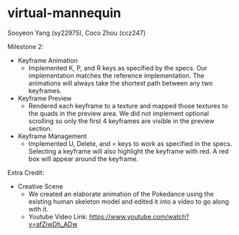 # virtual-mannequin
Sooyeon Yang (sy22975), Coco Zhou (ccz247)

Milestone 2: 
- Keyframe Animation
    - Implemented K, P, and R keys as specified by the specs. Our implementation matches
    the reference implementation. The animations will always take the shortest path between any two keyframes.
- Keyframe Preview
    - Rendered each keyframe to a texture and mapped those textures to the quads
    in the preview area. We did not implement optional scrolling so only the first 4 keyframes
    are visible in the preview section.
- Keyframe Management
    - Implemented U, Delete, and = keys to work as specified in the specs. 
    Selecting a keyframe will also highlight the keyframe with red. A red box will appear around the keyframe. 

Extra Credit: 
- Creative Scene
    - We created an elaborate animation of the Pokedance using the existing 
    human skeleton model and edited it into a video to go along with it. 
    - Youtube Video Link: https://www.youtube.com/watch?v=afZiwDh_ADw